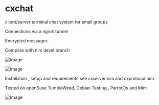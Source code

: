 # cxchat

 client/server terminal chat system for small groups 
 
 
 Connections via a ngrok tunnel 
 
 Encrypted messages 
 
 Compiles with nim devel branch 

 

 ![Image](http://qqtop.github.io/cxserver.png?raw=true)
 

 ![Image](http://qqtop.github.io/cxclient.png?raw=true)
 

 Installation , setup and requirements see cxserver.nim and cxprotocol.nim

 Tested on openSuse TumbleWeed, Debian Testing , ParrotOs and Mint
              

![Image](http://qqtop.github.io/qqtop-small.png?raw=true)


 
